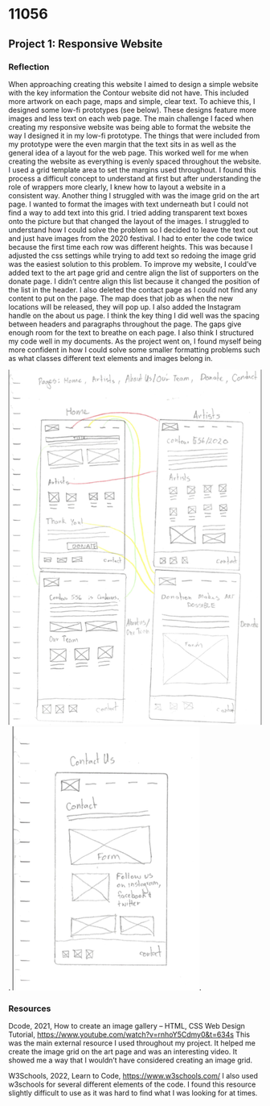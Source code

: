 # 11056
## Project 1: Responsive Website
### Reflection
When approaching creating this website I aimed to design a simple website with the key information the Contour website did not have. This included more artwork on each page, maps and simple, clear text. To achieve this, I designed some low-fi prototypes (see below). These designs feature more images and less text on each web page. The main challenge I faced when creating my responsive website was being able to format the website the way I designed it in my low-fi prototype. The things that were included from my prototype were the even margin that the text sits in as well as the general idea of a layout for the web page. This worked well for me when creating the website as everything is evenly spaced throughout the website. I used a grid template area to set the margins used throughout. I found this process a difficult concept to understand at first but after understanding the role of wrappers more clearly, I knew how to layout a website in a consistent way. Another thing I struggled with was the image grid on the art page. I wanted to format the images with text underneath but I could not find a way to add text into this grid. I tried adding transparent text boxes onto the picture but that changed the layout of the images. I struggled to understand how I could solve the problem so I decided to leave the text out and just have images from the 2020 festival. I had to enter the code twice because the first time each row was different heights. This was because I adjusted the css settings while trying to add text so redoing the image grid was the easiest solution to this problem. To improve my website, I could’ve added text to the art page grid and centre align the list of supporters on the donate page. I didn’t centre align this list because it changed the position of the list in the header. I also deleted the contact page as I could not find any content to put on the page. The map does that job as when the new locations will be released, they will pop up. I also added the Instagram handle on the about us page. I think the key thing I did well was the spacing between headers and paragraphs throughout the page. The gaps give enough room for the text to breathe on each page. I also think I structured my code well in my documents. As the project went on, I found myself being more confident in how I could solve some smaller formatting problems such as what classes different text elements and images belong in. 
 
![Low-Fi prototype 1](/assets/images/lowfi1.png "Low-Fi prototype 1").
![Low-Fi prototype 2](/assets/images/lowfi2.png "Low-Fi prototype 2").

### Resources
Dcode, 2021, How to create an image gallery – HTML, CSS Web Design Tutorial, https://www.youtube.com/watch?v=rnhoY5Cdmy0&t=634s 
This was the main external resource I used throughout my project. It helped me create the image grid on the art page and was an interesting video. It showed me a way that I wouldn’t have considered creating an image grid.

W3Schools, 2022, Learn to Code, https://www.w3schools.com/ I also used w3schools for several different elements of the code. I found this resource slightly difficult to use as it was hard to find what I was looking for at times.
